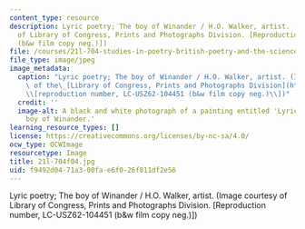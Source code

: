 ```yaml
---
content_type: resource
description: Lyric poetry; The boy of Winander / H.O. Walker, artist. (Image courtesy
  of Library of Congress, Prints and Photographs Division. [Reproduction number, LC-USZ62-104451
  (b&w film copy neg.)])
file: /courses/21l-704-studies-in-poetry-british-poetry-and-the-sciences-of-the-mind-fall-2004/f9492d0471a300fae6f026f811df2e56_21l-704f04.jpg
file_type: image/jpeg
image_metadata:
  caption: "Lyric poetry; The boy of Winander / H.O. Walker, artist. (Image courtesy\
    \ of the\_[Library of Congress, Prints and Photographs Division](http://www.loc.gov/rr/print)\_\
    \\[reproduction number, LC-USZ62-104451 (b&w film copy neg.)\\])"
  credit: ''
  image-alt: A black and white photograph of a painting entitled 'Lyric poetry; The
    boy of Winander.'
learning_resource_types: []
license: https://creativecommons.org/licenses/by-nc-sa/4.0/
ocw_type: OCWImage
resourcetype: Image
title: 21l-704f04.jpg
uid: f9492d04-71a3-00fa-e6f0-26f811df2e56
---
```

Lyric poetry; The boy of Winander / H.O. Walker, artist. (Image courtesy of Library of Congress, Prints and Photographs Division. [Reproduction number, LC-USZ62-104451 (b&w film copy neg.)])
